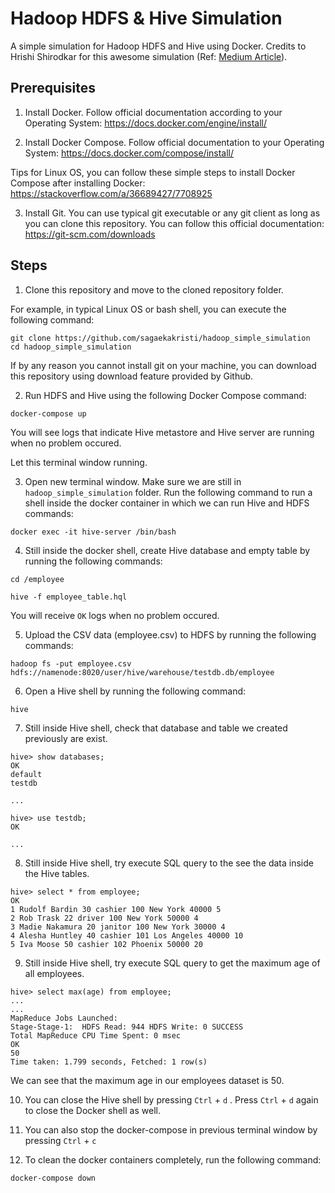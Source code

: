 # Hadoop HDFS & Hive Simulation

A simple simulation for Hadoop HDFS and Hive using Docker. Credits to Hrishi Shirodkar for this awesome simulation (Ref: [Medium Article](https://hshirodkar.medium.com/apache-hive-on-docker-4d7280ac6f8e)).

## Prerequisites

1. Install Docker. Follow official documentation according to your Operating System: https://docs.docker.com/engine/install/

2. Install Docker Compose. Follow official documentation to your Operating System: https://docs.docker.com/compose/install/

Tips for Linux OS, you can follow these simple steps to install Docker Compose after installing Docker: https://stackoverflow.com/a/36689427/7708925

3. Install Git. You can use typical git executable or any git client as long as you can clone this repository. You can follow this official documentation: https://git-scm.com/downloads

## Steps

1. Clone this repository and move to the cloned repository folder.

For example, in typical Linux OS or bash shell, you can execute the following command:
```
git clone https://github.com/sagaekakristi/hadoop_simple_simulation
cd hadoop_simple_simulation
```

If by any reason you cannot install git on your machine, you can download this repository using download feature provided by Github.

2. Run HDFS and Hive using the following Docker Compose command:
```
docker-compose up
```
You will see logs that indicate Hive metastore and Hive server are running when no problem occured.

Let this terminal window running.

3. Open new terminal window. Make sure we are still in `hadoop_simple_simulation` folder. Run the following command to run a shell inside the docker container in which we can run Hive and HDFS commands:
```
docker exec -it hive-server /bin/bash
```

4. Still inside the docker shell, create Hive database and empty table by running the following commands:
```
cd /employee

hive -f employee_table.hql
```

You will receive `OK` logs when no problem occured.

5. Upload the CSV data (employee.csv) to HDFS by running the following commands:
```
hadoop fs -put employee.csv hdfs://namenode:8020/user/hive/warehouse/testdb.db/employee
```

6. Open a Hive shell by running the following command:
```
hive
```

7. Still inside Hive shell, check that database and table we created previously are exist.
```
hive> show databases;
OK
default
testdb

...

hive> use testdb;
OK

...
```

8. Still inside Hive shell, try execute SQL query to the see the data inside the Hive tables.
```
hive> select * from employee;
OK
1 Rudolf Bardin 30 cashier 100 New York 40000 5
2 Rob Trask 22 driver 100 New York 50000 4
3 Madie Nakamura 20 janitor 100 New York 30000 4
4 Alesha Huntley 40 cashier 101 Los Angeles 40000 10
5 Iva Moose 50 cashier 102 Phoenix 50000 20
```

9. Still inside Hive shell, try execute SQL query to get the maximum age of all employees.
```
hive> select max(age) from employee;
...
...
MapReduce Jobs Launched: 
Stage-Stage-1:  HDFS Read: 944 HDFS Write: 0 SUCCESS
Total MapReduce CPU Time Spent: 0 msec
OK
50
Time taken: 1.799 seconds, Fetched: 1 row(s)
```
We can see that the maximum age in our employees dataset is 50.

10. You can close the Hive shell by pressing `Ctrl` + `d` . Press `Ctrl` + `d` again to close the Docker shell as well.

11. You can also stop the docker-compose in previous terminal window by pressing `Ctrl` + `c`

12. To clean the docker containers completely, run the following command:
```
docker-compose down
```
